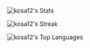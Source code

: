 ![kosa12's Stats](https://github-readme-stats.vercel.app/api?username=kosa12&theme=monokai&show_icons=true&hide_border=false&count_private=true)

![kosa12's Streak](https://github-readme-streak-stats.herokuapp.com/?user=kosa12&theme=monokai&hide_border=false)

![kosa12's Top Languages](https://github-readme-stats.vercel.app/api/top-langs/?username=kosa12&theme=monokai&show_icons=true&hide_border=false&layout=compact)
